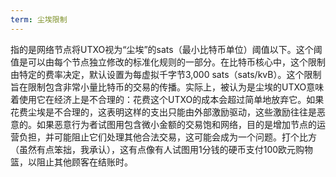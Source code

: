 ```yaml
---
term: 尘埃限制
---
```


指的是网络节点将UTXO视为“尘埃”的sats（最小比特币单位）阈值以下。这个阈值是可以由每个节点独立修改的标准化规则的一部分。在比特币核心中，这个限制由特定的费率决定，默认设置为每虚拟千字节3,000 sats（sats/kvB）。这个限制旨在限制包含非常小量比特币的交易的传播。实际上，被认为是尘埃的UTXO意味着使用它在经济上是不合理的：花费这个UTXO的成本会超过简单地放弃它。如果花费尘埃是不合理的，这表明这样的支出只能由外部激励驱动，这些激励往往是恶意的。如果恶意行为者试图用包含微小金额的交易饱和网络，目的是增加节点的运营负担，并可能阻止它们处理其他合法交易，这可能会成为一个问题。打个比方（虽然有点笨拙，我承认），这有点像有人试图用1分钱的硬币支付100欧元购物篮，以阻止其他顾客在结账时。